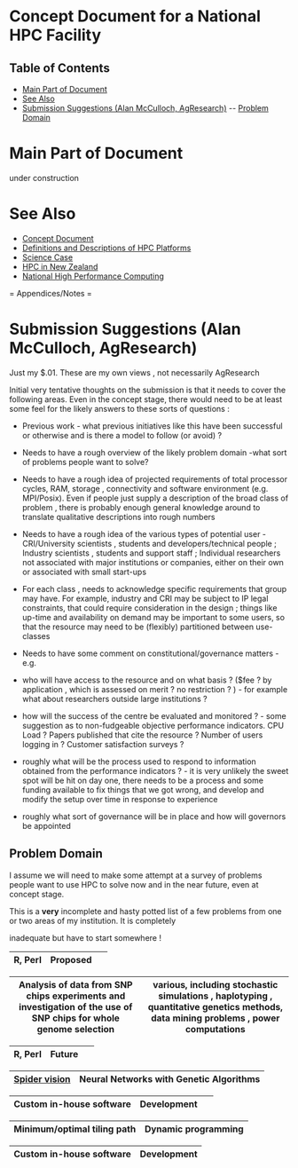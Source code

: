 # Concept Document for a National HPC Facility

## Table of Contents 
 - [Main Part of Document ](#main-part-of-document-)
- [See Also ](#see-also-)
- [Submission Suggestions (Alan McCulloch, AgResearch)](#submission-suggestions-(alan-mcculloch,-agresearch))
-- [Problem Domain](#problem-domain)
# Main Part of Document 

under construction

# See Also 

- [Concept Document](concept-document-for-a-national-hpc-facility.md)
- [Definitions and Descriptions of HPC Platforms](definitions-and-descriptions-of-high-performance-computing-platforms.md)
- [Science Case](science-case-for-a-national-hpc-facility.md)
- [HPC in New Zealand](current-high-performance-computing-installations-in-new-zealand.md)
- [National High Performance Computing](national-high-performance-computing.md)

= Appendices/Notes = 

# Submission Suggestions (Alan McCulloch, AgResearch)

Just my $.01. These are my own views , not necessarily AgResearch

Initial very tentative thoughts on the submission is that it needs to cover the following areas. Even in the concept stage, there would need to be at least some feel for the likely answers to these sorts of questions :  

- Previous work - what previous initiatives like this have been successful or otherwise and is there a model to follow (or avoid) ?

- Needs to have a rough overview of the likely problem domain -what sort of problems people want to solve?

- Needs to have a rough idea of projected requirements of total processor cycles, RAM, storage , connectivity and software environment (e.g. MPI/Posix).  Even if people just supply a description of the broad class of problem , there is probably enough general knowledge around to translate qualitative descriptions into rough numbers

- Needs to have a rough idea of the various types of potential user - CRI/University scientists , students and  developers/technical people ; Industry scientists , students and support staff ; Individual researchers not associated with major institutions or companies, either on their own or associated with small start-ups
- For each class , needs to acknowledge specific requirements that group may have. For example, industry and CRI may be subject to IP legal constraints, that could require consideration in the design ; things like up-time and availability on demand may be important to some users, so that the resource may need to be (flexibly) partitioned between use-classes
- Needs to have some comment on constitutional/governance matters -e.g.
- who will have access to the resource and on what basis ? ($fee ? by application , which is assessed on merit ? no restriction ? ) - for example what about researchers outside large institutions ?
- how will the success of the centre be evaluated and monitored ? - some suggestion as to non-fudgeable objective performance indicators. CPU Load ? Papers published that cite the resource ? Number of users logging in ? Customer satisfaction surveys ?
- roughly what will be the process used to respond to information obtained from the performance indicators ? - it is very unlikely the sweet spot will be hit on day one, there needs to be a process and some funding available to fix things that we got wrong, and develop and modify the setup over time in response to experience
- roughly what sort of governance will be in place and how will governors be appointed

## Problem Domain

I assume we will need to make some attempt at a survey of problems people want to use HPC to solve now and in the near future, even at concept stage.

This is a **very** incomplete and hasty potted list of a few problems from one or two areas of my institution. It is completely

inadequate but have to start somewhere ! 


|  R, Perl  |  Proposed  |   |
| --------- | ---------- | - |

|  Analysis of data from SNP chips experiments and investigation of the use of SNP chips for whole genome selection  |  various, including stochastic simulations , haplotyping , quantitative genetics methods, data mining problems , power computations |
| ------------------------------------------------------------------------------------------------------------------ | ----------------------------------------------------------------------------------------------------------------------------------- |

|  R, Perl  |  Future  |   |
| --------- | -------- | - |

|  [Spider vision](http://www.biomimetics.org.nz/drupal/node/view/69)  |  Neural Networks with Genetic Algorithms |
| -------------------------------------------------------------------- | ---------------------------------------- |

|  Custom in-house software  |  Development  |   |
| -------------------------- | ------------- | - |

|  Minimum/optimal tiling path  |  Dynamic programming |
| ----------------------------- | -------------------- |

|  Custom in-house software  |  Development  |
| -------------------------- | ------------- |
